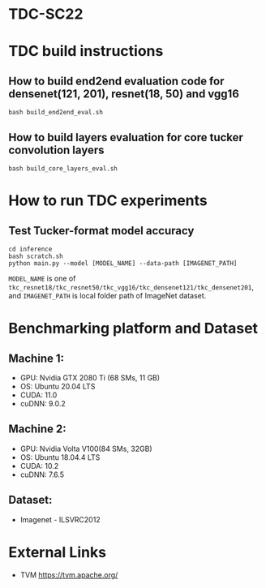 # TDC-SC22
# TDC build instructions
## How to build end2end evaluation code for densenet(121, 201), resnet(18, 50) and vgg16
    bash build_end2end_eval.sh
## How to build layers evaluation for core tucker convolution layers
    bash build_core_layers_eval.sh

# How to run TDC experiments
## Test Tucker-format model accuracy
    cd inference
    bash scratch.sh
    python main.py --model [MODEL_NAME] --data-path [IMAGENET_PATH]
`MODEL_NAME` is one of `tkc_resnet18/tkc_resnet50/tkc_vgg16/tkc_densenet121/tkc_densenet201`, and `IMAGENET_PATH` is local folder path of ImageNet dataset.

# Benchmarking platform and Dataset 

## Machine 1: 
* GPU: Nvidia GTX 2080 Ti (68 SMs, 11 GB)
* OS:  Ubuntu 20.04 LTS
* CUDA: 11.0
* cuDNN: 9.0.2

## Machine 2: 
* GPU: Nvidia Volta V100(84 SMs, 32GB)
* OS:   Ubuntu 18.04.4 LTS
* CUDA: 10.2
* cuDNN: 7.6.5

## Dataset:
* Imagenet - ILSVRC2012

# External Links
* TVM https://tvm.apache.org/
